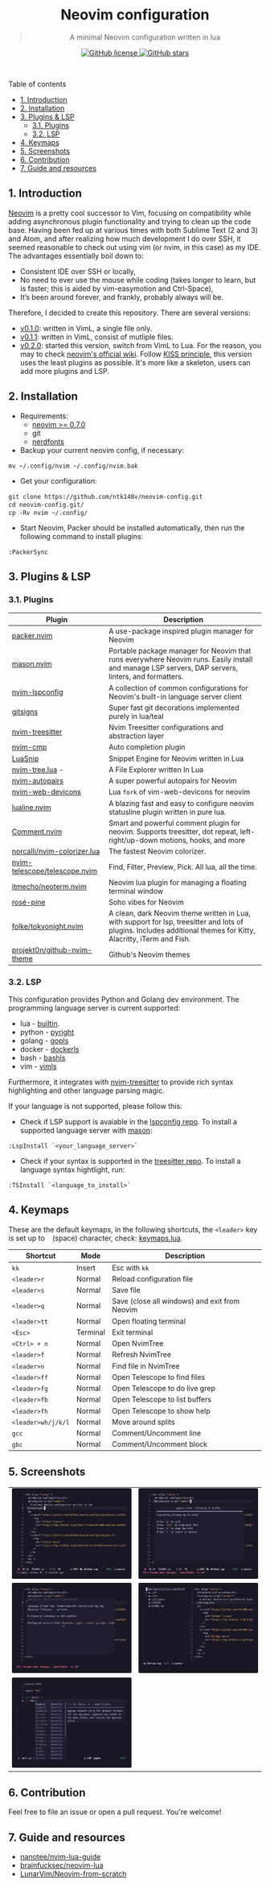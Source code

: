 <div align="center">
  <h1>Neovim configuration</h1>
  <blockquote align="center">
    A minimal Neovim configuration written in lua
  </blockquote>
  <p>
    <a href="https://github.com/ntk148v/neovim-config/blob/master/LICENSE">
      <img
        alt="GitHub license"
        src="https://img.shields.io/github/license/ntk148v/neovim-config?style=for-the-badge"
      />
    </a>
    <a href="https://github.com/ntk148v/neovim-config/stargazers">
      <img
        alt="GitHub stars"
        src="https://img.shields.io/github/stars/ntk148v/neovim-config?style=for-the-badge"
      />
    </a>
  </p>
  <br />
</div>

Table of contents

- [1. Introduction](#1-introduction)
- [2. Installation](#2-installation)
- [3. Plugins \& LSP](#3-plugins--lsp)
  - [3.1. Plugins](#31-plugins)
  - [3.2. LSP](#32-lsp)
- [4. Keymaps](#4-keymaps)
- [5. Screenshots](#5-screenshots)
- [6. Contribution](#6-contribution)
- [7. Guide and resources](#7-guide-and-resources)

## 1. Introduction

[Neovim](https://neovim.io/) is a pretty cool successor to Vim, focusing on compatibility while adding asynchronous plugin functionality and trying to clean up the code base. Having been fed up at various times with both Sublime Text (2 and 3) and Atom, and after realizing how much development I do over SSH, it seemed reasonable to check out using vim (or nvim, in this case) as my IDE. The advantages essentially boil down to:

- Consistent IDE over SSH or locally,
- No need to ever use the mouse while coding (takes longer to learn, but is faster; this is aided by vim-easymotion and Ctrl-Space),
- It’s been around forever, and frankly, probably always will be.

Therefore, I decided to create this repository. There are several versions:
- [v0.1.0](https://github.com/ntk148v/neovim-config/tree/v0.1.0): written in VimL, a single file only.
- [v0.1.1](https://github.com/ntk148v/neovim-config/tree/v0.1.1): written in VimL, consist of mutliple files.
- [v0.2.0](https://github.com/ntk148v/neovim-config/tree/v0.2.0): started this version, switch from VimL to Lua. For the reason, you may to check [neovim's official wiki](https://github.com/neovim/neovim/wiki/FAQ#why-embed-lua-instead-of-x). Follow [KISS principle](https://en.wikipedia.org/wiki/KISS_principle), this version uses the least plugins as possible. It's more like a skeleton, users can add more plugins and LSP.

## 2. Installation

- Requirements:
  - [neovim >= 0.7.0](https://github.com/neovim/neovim/wiki/Installing-Neovim#install-from-package)
  - git
  - [nerdfonts](https://www.nerdfonts.com/font-downloads)
- Backup your current neovim config, if necessary:

```shell
mv ~/.config/nvim ~/.config/nvim.bak
```

- Get your configuration:

```shell
git clone https://github.com/ntk148v/neovim-config.git
cd neovim-config.git/
cp -Rv nvim ~/.config/
```

- Start Neovim, Packer should be installed automatically, then run the following command to install plugins:

```vim
:PackerSync
```

## 3. Plugins & LSP

### 3.1. Plugins

| Plugin                                                                            | Description                                                                                                                                                       |
| --------------------------------------------------------------------------------- | ----------------------------------------------------------------------------------------------------------------------------------------------------------------- |
| [packer.nvim](https://github.com/wbthomason/packer.nvim)                          | A use-package inspired plugin manager for Neovim                                                                                                                  |
| [mason.nvim](https://github.com/williamboman/mason.nvim)                          | Portable package manager for Neovim that runs everywhere Neovim runs. Easily install and manage LSP servers, DAP servers, linters, and formatters.                |
| [nvim-lspconfig](https://github.com/neovim/nvim-lspconfig)                        | A collection of common configurations for Neovim's built-in language server client                                                                                |
| [gitsigns](https://github.com/lewis6991/gitsigns.nvim)                            | Super fast git decorations implemented purely in lua/teal                                                                                                         |
| [nvim-treesitter](https://github.com/nvim-treesitter/nvim-treesitter)             | Nvim Treesitter configurations and abstraction layer                                                                                                              |
| [nvim-cmp](https://github.com/hrsh7th/nvim-cmp)                                   | Auto completion plugin                                                                                                                                            |
| [LuaSnip](https://github.com/L3MON4D3/LuaSnip)                                    | Snippet Engine for Neovim written in Lua                                                                                                                          |
| [nvim-tree.lua](https://github.com/kyazdani42/nvim-tree.lua) -                    | A File Explorer written In Lua                                                                                                                                    |
| [nvim-autopairs](https://github.com/windwp/nvim-autopairs)                        | A super powerful autopairs for Neovim                                                                                                                             |
| [nvim-web-devicons](https://github.com/nvim-tree/nvim-web-devicons)               | Lua `fork` of vim-web-devicons for neovim                                                                                                                         |
| [lualine.nvim](https://github.com/nvim-lualine/lualine.nvim)                      | A blazing fast and easy to configure neovim statusline plugin written in pure lua.                                                                                |
| [Comment.nvim](https://github.com/numToStr/Comment.nvim)                          | Smart and powerful comment plugin for neovim. Supports treesitter, dot repeat, left-right/up-down motions, hooks, and more                                        |
| [norcalli/nvim-colorizer.lua](https://github.com/norcalli/nvim-colorizer.lua)     | The fastest Neovim colorizer.                                                                                                                                     |
| [nvim-telescope/telescope.nvim](https://github.com/nvim-telescope/telescope.nvim) | Find, Filter, Preview, Pick. All lua, all the time.                                                                                                               |
| [itmecho/neoterm.nvim](https://github.com/itmecho/neoterm.nvim)                   | Neovim lua plugin for managing a floating terminal window                                                                                                         |
| [rosé-pine](https://github.com/rose-pine/neovim)                                  | Soho vibes for Neovim                                                                                                                                             |
| [folke/tokyonight.nvim](https://github.com/folke/tokyonight.nvim)                 | A clean, dark Neovim theme written in Lua, with support for lsp, treesitter and lots of plugins. Includes additional themes for Kitty, Alacritty, iTerm and Fish. |
| [projekt0n/github-nvim-theme](https://github.com/projekt0n/github-nvim-theme)     | Github's Neovim themes                                                                                                                                            |

### 3.2. LSP

This configuration provides Python and Golang dev environment. The programming language server is current supported:

- lua - [builtin](https://neovim.io/doc/user/lua.html).
- python - [pyright](https://github.com/neovim/nvim-lspconfig/blob/master/doc/server_configurations.md#pyright)
- golang - [gopls](https://github.com/neovim/nvim-lspconfig/blob/master/doc/server_configurations.md#gopls)
- docker - [dockerls](https://github.com/neovim/nvim-lspconfig/blob/master/doc/server_configurations.md#dockerls)
- bash - [bashls](https://github.com/neovim/nvim-lspconfig/blob/master/doc/server_configurations.md#bashls)
- vim - [vimls](https://github.com/neovim/nvim-lspconfig/blob/master/doc/server_configurations.md#vimls)

Furthermore, it integrates with [nvim-treesitter](https://github.com/nvim-treesitter/nvim-treesitter) to provide rich syntax highlighting and other language parsing magic.

If your language is not supported, please follow this:

- Check if LSP support is avaiable in the [lspconfig repo](https://github.com/neovim/nvim-lspconfig/blob/master/doc/server_configurations.md). To install a supported language server with [mason](https://github.com/williamboman/mason.nvim):

```vim
:LspInstall `<your_language_server>`
```

- Check if your syntax is supported in the [treesitter repo](https://github.com/nvim-treesitter/nvim-treesitter). To install a language syntax hightlight, run:

```vim
:TSInstall `<language_to_install>`
```

## 4. Keymaps

These are the default keymaps, in the following shortcuts, the `<leader>` key is set up to ` ` (space) character, check: [keymaps.lua](./nvim/lua/core/keymaps.lua).

| Shortcut           | Mode     | Description                                   |
| ------------------ | -------- | --------------------------------------------- |
| `kk`               | Insert   | Esc with `kk`                                 |
| `<leader>r`        | Normal   | Reload configuration file                     |
| `<leader>s`        | Normal   | Save file                                     |
| `<leader>q`        | Normal   | Save (close all windows) and exit from Neovim |
| `<leader>tt`       | Normal   | Open floating terminal                        |
| `<Esc>`            | Terminal | Exit terminal                                 |
| `<Ctrl> + n`       | Normal   | Open NvimTree                                 |
| `<leader>f`        | Normal   | Refresh NvimTree                              |
| `<leader>n`        | Normal   | Find file in NvimTree                         |
| `<leader>ff`       | Normal   | Open Telescope to find files                  |
| `<leader>fg`       | Normal   | Open Telescope to do live grep                |
| `<leader>fb`       | Normal   | Open Telescope to list buffers                |
| `<leader>fh`       | Normal   | Open Telescope to show help                   |
| `<leader>wh/j/k/l` | Normal   | Move around splits                            |
| `gcc`              | Normal   | Comment/Uncomment line                        |
| `gbc`              | Normal   | Comment/Uncomment block                       |

## 5. Screenshots

|                                                                        |                                                                        |
| ---------------------------------------------------------------------- | ---------------------------------------------------------------------- |
| <img src="screenshots/nvim1.png" alt="dark" style="border-radius:1%"/> | <img src="screenshots/nvim2.png" alt="dark" style="border-radius:1%"/> |
| <img src="screenshots/nvim3.png" alt="dark" style="border-radius:1%"/> | <img src="screenshots/nvim4.png" alt="dark" style="border-radius:1%"/> |
| <img src="screenshots/nvim5.png" alt="dark" style="border-radius:1%"/> |                                                                        |

## 6. Contribution

Feel free to file an issue or open a pull request. You're welcome!

## 7. Guide and resources

- [nanotee/nvim-lua-guide](https://github.com/nanotee/nvim-lua-guide)
- [brainfucksec/neovim-lua](https://github.com/brainfucksec/neovim-lua)
- [LunarVim/Neovim-from-scratch](https://github.com/LunarVim/Neovim-from-scratch)
